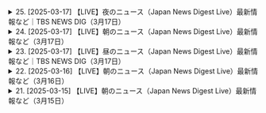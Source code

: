 <details>
<summary>25. [2025-03-17] 【LIVE】夜のニュース（Japan News Digest Live）最新情報など｜TBS NEWS DIG（3月17日）</summary><br>

<a href="https://www.youtube.com/watch?v=MvJX2ZtuX0E" target="_blank">
    <img src="https://img.youtube.com/vi/MvJX2ZtuX0E/maxresdefault.jpg" 
        alt="[Youtube]" width="200">
</a>

# 【LIVE】夜のニュース（Japan News Digest Live）最新情報など｜TBS NEWS DIG（3月17日）

## 新聞內容重點整理 (截至指定稿件結束)

**一、民生經濟**

*   **米價上漲:** 消費者對於食用品項價格上漲表達關注。

**二、政治問題:**

*   **石總理商品權問題:**
    *   野黨持續質詢石總理的商品權分配爭議。
    *   石總理承認未經常購物，難以掌握實際民情。
    *   部分與黨內要求改換總理，但石總理不願辭職，強調承擔責任。
    *   野黨要求石總理出現在政治倫理審議會說明。
    *   民調顯示石總理支持度持續下跌。
    *   公明黨承認民怨，預期對參議院選舉影響負面。

**三、環境保護:**

*   **櫻花保全:** 麒麟啤酒推出「櫻花AI相機」，透過手機拍攝能測量櫻花健康狀況，資料提供地方自治體進行維護。

**四、自然災害:**
* 未提及。

**五、社會事件:**
* 未提及。

**六、其他:**

*   **參議院選舉:** 各黨對選舉準備與選情做評估。
* **石總理支持度:** 影響了選舉策略和態勢。
*  **櫻花保護:** 新技術在環境保護中的應用。

**備考:**

*   重點整理以原文內容為基準，未加入額外資訊。
*   資訊以時間順序為基礎，條列式呈現。
*  新聞內容的重點以政治事件為主。
* 稿件停在最後野黨要求石總理出席政治倫理審議會。
</details>

<details>
<summary>24. [2025-03-17] 【LIVE】朝のニュース（Japan News Digest Live）最新情報など（3月17日）</summary><br>

<a href="https://www.youtube.com/watch?v=boPMrsBeACo" target="_blank">
    <img src="https://img.youtube.com/vi/boPMrsBeACo/maxresdefault.jpg" 
        alt="[Youtube]" width="200">
</a>

# 【LIVE】朝のニュース（Japan News Digest Live）最新情報など（3月17日）

## 主要新聞重點整理(2024年5月17日)

### 政治與選舉

*   **千葉縣知事選舉：** 熊俊一當選第二任期。他表示將致力於企業誘致與防災對策。
*   **東京都議員襲擊事件：** NHK黨立花孝志遭襲擊，嫌犯坦稱欲攻擊頭部但因緊張而失手。
*   **美國總統選舉：** 馬斯克的言行引發爭議，各地頻發生抗議活動及破壞事件。

### 國際太空計畫

*   **國際太空站(ISS)任務：** 大西拓也搭乘 Crew Dragon 成功抵達 ISS，將擔任船長並執行科學研究。

### 美國國內政治

*   **政府官員裁減爭議：** 馬斯克要求大幅裁減聯邦政府官員，引發美國國內抗議。

### 社會事件

*  **美容診所威脅：** 擁有一輛賽博卡客的西리아裔醫師，因馬斯克的政治立場而遭人威脅。

### 各種挑戰

*   **勞動力短缺、通貨膨脹與人口老齢化：** 日本正面临人口结构的变化、经济问题。
*   **美國國內極端行為：** 賽博卡客受損、充電站被破壞、美容診所受到威脅等事件層出不窮。

**備註:** 此整理以新聞內容為基礎，力求客觀和簡潔。
</details>

<details>
<summary>23. [2025-03-17] 【LIVE】昼のニュース（Japan News Digest Live）最新情報など｜TBS NEWS DIG（3月17日）</summary><br>

<a href="https://www.youtube.com/watch?v=NPrw_I36XZc" target="_blank">
    <img src="https://img.youtube.com/vi/NPrw_I36XZc/maxresdefault.jpg" 
        alt="[Youtube]" width="200">
</a>

# 【LIVE】昼のニュース（Japan News Digest Live）最新情報など｜TBS NEWS DIG（3月17日）

## 學術文獻重點整理：美軍空母遇襲事件

本文件針對提供的資訊進行學術性的重點整理。由於原始文本極為簡略，以下整理聚焦於可提取的事實和初步的推論框架。

**一、事件概要**

*   **事件主體：** 美國海軍航空母艦。
*   **攻擊方：** 自稱「まし一方風派」的聲稱發言人。
*   **事件地點：** 公海。
*   **事件描述：** 疑似遭到攻擊。

**二、觀念詮述**

*   **聲稱主張：**  「まし一方風派」宣稱對美軍空母實行攻擊，暗示其具有實質的軍事行動能力或意圖，但其真實性有待驗證。這種聲稱本身即對國際關係和安全局勢構成潛在的影響，需要予以重視。
*   **公海定義：** 公海是指不屬於任何一個國家主權管轄的國際水域，任何國家在公海的活動都須遵守國際法規範，特別是與軍事活動相關的規定。

**三、原因推估（基於有限信息）**

由於原始文本缺乏具體原因闡述，以下推測基於一般地緣政治及衝突理論框架：

*   **意識形態衝突：** 「まし一方風派」的名稱暗示其可能基於某種特定意識形態或政治立場，這些立場可能與美國的戰略利益或其他國家發生對立。
*   **地緣政治競爭：** 事件可能與區域或國際層面的地緣政治競爭有關，攻擊行為旨在試圖削弱美國在該地區的影響力或表達對特定政策的不滿。
*   **挑釁行為：** 行為可能為刻意挑釁，其目的在於引發衝突或吸引國際社會的關注。

**四、潛在影響與解決方案**

*   **局勢升級風險：** 若聲稱屬實，該事件可能導致地區或國際局勢升級，引發軍事衝突。
*   **國際社會關注：** 事件勢必將引發國際社會的關注，可能導致聯合國等國際組織介入調解和調查。
*   **解決方案設想：**
    *   **獨立調查：** 進行獨立和透明的調查，核實事件真相，確定責任方。
    *   **外交斡旋：** 展開外交斡旋，促進各方對話，尋求和平解決爭端。
    *   **國際合作：** 加強國際合作，共同維護 maritime 安全和 regional 穩定。

**五、結論與建議**

原始文獻資訊過於簡略，難以對事件本身進行全面評估。建議進一步蒐集相關資訊，包括：

*   **驗證攻擊聲稱的真實性：**  確認是否真有攻擊事件發生，以及攻擊的規模和造成的損害。
*   **辨識「まし一方風派」的背景：**  了解該組織的 ideoloy, 政權目標和行動模式.
*   **分析事件的 geopolitical 背景：**  評估該事件可能對 regional 和 global 安全局勢的影響。

通过深入分析这些信息，才能对事件进行更准确的评估，并提出更有效的应对策略。
</details>

<details>
<summary>22. [2025-03-16] 【LIVE】朝のニュース（Japan News Digest Live）最新情報など（3月16日）</summary><br>

<a href="https://www.youtube.com/watch?v=xm69QRwG0Y0" target="_blank">
    <img src="https://img.youtube.com/vi/xm69QRwG0Y0/maxresdefault.jpg" 
        alt="[Youtube]" width="200">
</a>

# 【LIVE】朝のニュース（Japan News Digest Live）最新情報など（3月16日）

## 主要ニュース速報（2024年1月16日）

### 政治・外交

*   **ミャンマー空爆:** 軍事政権による空爆で少なくとも27人（うち子供6人）が死亡。4年前のクーデター以降、8000回以上もの空爆が確認されている。
*   **イメン空爆:** アメリカ軍がイメンを空爆。少なくとも13人の民間人が死亡。これは、イスラム組織ハへの攻撃を予告した風派勢力に対する措置。

### 事件・事故

*   **埼玉県強盗:** 所沢市のコンビニエンスストアで男が刃物で脅し、現金およそ4万円を強奪して逃走。
*   **フィリピン<0xE3><0x80><0x80>特殊詐欺：** 日本人女性がルフィーグループの特殊詐欺団と疑われ逮捕。日本で窃盗容疑での指名手配が出ていた。

### 国際

*   **宇宙開発:** 日本人宇宙飛行士 大西卓哉氏がISS（国際宇宙ステーション）へ出発。約半年にわたる長期滞在予定。

### その他

*   **イエメン紛争:** アメリカ軍がイエメンを空爆、少なくとも13人の民間人が死亡。
*  **強盗事件:** 埼玉県所で沢市のコンビニエンスストアで強盗事件が発生。男が刃物で店員を脅し、現金を強奪して逃走しました。




**注意:** これは、提供されたテキストからの要約です。 最新情報や詳細は、信頼できるニュースソースから確認してください。
</details>

<details>
<summary>21. [2025-03-15] 【LIVE】朝のニュース（Japan News Digest Live）最新情報など（3月15日）</summary><br>

<a href="https://www.youtube.com/watch?v=beysKL68KVk" target="_blank">
    <img src="https://img.youtube.com/vi/beysKL68KVk/maxresdefault.jpg" 
        alt="[Youtube]" width="200">
</a>

# 【LIVE】朝のニュース（Japan News Digest Live）最新情報など（3月15日）

好的，以下根據您提供的文章，整理出重點資訊：

**一、日本總理禮品風波**

*   **事件概要：** 日本石場總理在招待選定一回合的眾議院議員時，向每人贈送價值約十萬日元的商品券，被反對黨指責涉嫌以金錢影響選舉。
*   **石場總理的回應：** 將商品券視為對議員參與會後的表達感謝之情，認為不涉及違法。
*   **反對黨的立場：** 強烈批評石場總理此舉，認為違背政治倫理，要求石場總理說明。
*   **公明黨的立場：**對事件表達嚴正態度，認為事件有損政治信用。
*   **事件影響：** 該事件已對年度預算審議和石場總理的信譽造成影響。

**二、G7外長會議**

*   **會議主題：** 聚焦解決烏克蘭衝突。
*   **要求：** 要求俄羅斯以公平條件接受停火協議。
*   **制裁威胁：** 若俄羅斯拒絕接受停火協議，G7 將會考慮進一步制裁。
*   **譴責：**譴責北朝鮮、伊朗等國家向俄羅斯提供協助。

**三、美國貿易政策**

*   **汽車關稅：** 特朗普及美國官員表示，對於汽車關稅的政策，美國希望所有國家都能公平對待，不會特別優待任何一個國家，可能會將汽車關稅提高到25 %。

**四、以色列與哈瑪斯談判**

*   **人質釋放 :** 哈瑪斯宣布釋放一名有美國國籍的人質及其四名遺骸。
*    **停火談判：**哈瑪斯要求進入第二階段停火談判，但以色列要求延長暫時停火期。
</details>


